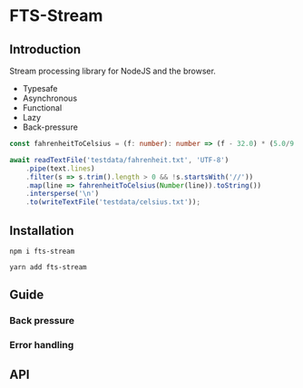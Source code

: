 # FTS-Stream

## Introduction

Stream processing library for NodeJS and the browser.

 * Typesafe
 * Asynchronous
 * Functional
 * Lazy
 * Back-pressure

```typescript
const fahrenheitToCelsius = (f: number): number => (f - 32.0) * (5.0/9.0);

await readTextFile('testdata/fahrenheit.txt', 'UTF-8')
    .pipe(text.lines)
    .filter(s => s.trim().length > 0 && !s.startsWith('//'))
    .map(line => fahrenheitToCelsius(Number(line)).toString())
    .intersperse('\n')
    .to(writeTextFile('testdata/celsius.txt'));
```

## Installation

    npm i fts-stream

    yarn add fts-stream

## Guide

### Back pressure

### Error handling


## API


